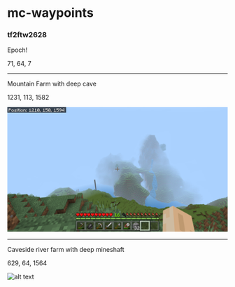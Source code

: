 # mc-waypoints

### tf2ftw2628

Epoch!

71, 64, 7


---

Mountain Farm with deep cave

1231, 113, 1582

![alt text](https://github.com/chris-roerig/mc-waypoints/blob/main/1231-113-1582.png?raw=true)

---

Caveside river farm with deep mineshaft

629, 64, 1564

![alt text](https://github.com/chris-roerig/mc-waypoints/blob/main/629-64-1564.png.png?raw=true)
